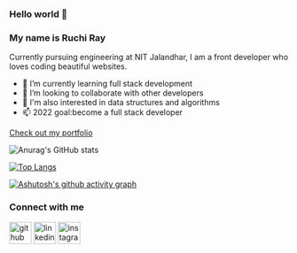 ### Hello world 👋

<!--
**RuchiRay/RuchiRay** is a ✨ _special_ ✨ repository because its `README.md` (this file) appears on your GitHub profile.

Here are some ideas to get you started:

- 🔭 I’m currently working on ...
- 🌱 I’m currently learning ...
- 👯 I’m looking to collaborate on ...
- 🤔 I’m looking for help with ...
- 💬 Ask me about ...
- 📫 How to reach me: ...
- 😄 Pronouns: ...
- ⚡ Fun fact: ...
-->
### My name is Ruchi Ray
Currently pursuing engineering at NIT Jalandhar, I am a front developer who loves coding beautiful websites.

- 🌱 I’m currently learning full stack development
- 👯 I’m looking to collaborate with other developers 
- 🔭 I'm also interested in data structures and algorithms
- 📫 2022 goal:become a full stack developer

[Check out my portfolio](https://ruchiray.netlify.app/)

![Anurag's GitHub stats](https://github-readme-stats.vercel.app/api?username=RuchiRay&show_icons=true&theme=tokyonight)

[![Top Langs](https://github-readme-stats.vercel.app/api/top-langs/?username=RuchiRay&layout=compact)](https://github.com/anuraghazra/github-readme-stats)

[![Ashutosh's github activity graph](https://github-readme-activity-graph.cyclic.app/graph?username=RuchiRay&theme=dracula)](https://github.com/ashutosh00710/github-readme-activity-graph)


### Connect with me

[<img src='https://cdn.jsdelivr.net/npm/simple-icons@3.0.1/icons/github.svg' alt='github' height='40'>](https://github.com/RuchiRay) 
[<img src='https://cdn.jsdelivr.net/npm/simple-icons@3.0.1/icons/linkedin.svg' alt='linkedin' height='40'>](https://www.linkedin.com/in/ruchi-ray-a3ab0b1ba//)
[<img src='https://cdn.jsdelivr.net/npm/simple-icons@3.0.1/icons/instagram.svg' alt='instagram' height='40'>](https://www.instagram.com/ruchiray5264//)  



